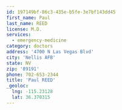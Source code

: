 ```yaml
---
id: 197149bf-86c3-435e-b5fe-3e7bf143dd45
first_name: Paul
last_name: REED
license: M.D.
services:
  - emergency-medicine
category: doctors
address: '4700 N Las Vegas Blvd'
city: 'Nellis AFB'
state: NV
zip: '89191'
phone: 702-653-2344
title: 'Paul REED'
_geoloc:
  lng: -115.23128
  lat: 36.370315
---
```

